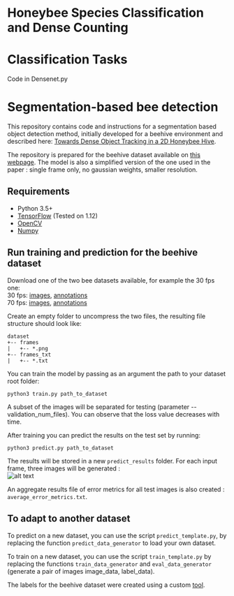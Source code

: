 Honeybee Species Classification and Dense Counting
================================

Classification Tasks
===============================

Code in Densenet.py


Segmentation-based bee detection
================================

This repository contains code and instructions for a segmentation based object detection method, initially developed for a beehive environment and described here: [Towards Dense Object Tracking in a 2D Honeybee Hive](http://openaccess.thecvf.com/content_cvpr_2018/html/Bozek_Towards_Dense_Object_CVPR_2018_paper.html).

The repository is prepared for the beehive dataset available on [this webpage](https://groups.oist.jp/bptu/honeybee-tracking-dataset). The model is also a simplified version of the one used in the paper : single frame only, no gaussian weights, smaller resolution.


## Requirements
- Python 3.5+
- [TensorFlow](https://www.tensorflow.org/) (Tested on 1.12)
- [OpenCV](https://opencv.org/)
- [Numpy](http://www.numpy.org/)

## Run training and prediction for the beehive dataset
Download one of the two bee datasets available, for example the 30 fps one:   
30 fps: [images](https://beepositions.unit.oist.jp/frame_imgs_30fps.tgz), [annotations](https://beepositions.unit.oist.jp/frame_annotations_30fps.tgz)  
70 fps: [images](https://beepositions.unit.oist.jp/frame_imgs_70fps.tgz), [annotations](https://beepositions.unit.oist.jp/frame_annotations_70fps.tgz)

Create an empty folder to uncompress the two files, the resulting file structure should look like:  
```
dataset
+-- frames  
|   +-- *.png  
+-- frames_txt  
|   +-- *.txt  
```

You can train the model by passing as an argument the path to your dataset root folder:

`python3 train.py path_to_dataset`

A subset of the images will be separated for testing (parameter --validation_num_files). You can observe that the loss value decreases with time.

After training you can predict the results on the test set by running:

`python3 predict.py path_to_dataset`

The results will be stored in a new `predict_results` folder. For each input frame, three images will be generated :  
![alt text](doc/results_legend.png)

An aggregate results file of error metrics for all test images is also created : `average_error_metrics.txt`.



## To adapt to another dataset

To predict on a new dataset, you can use the script `predict_template.py`, by replacing the function `predict_data_generator` to load your own dataset.

To train on a new dataset, you can use the script `train_template.py` by replacing the functions `train_data_generator` and `eval_data_generator` (generate a pair of images image_data, label_data).  

The labels for the beehive dataset were created using a custom [tool](https://github.com/oist/DenseObjectAnnotation).



